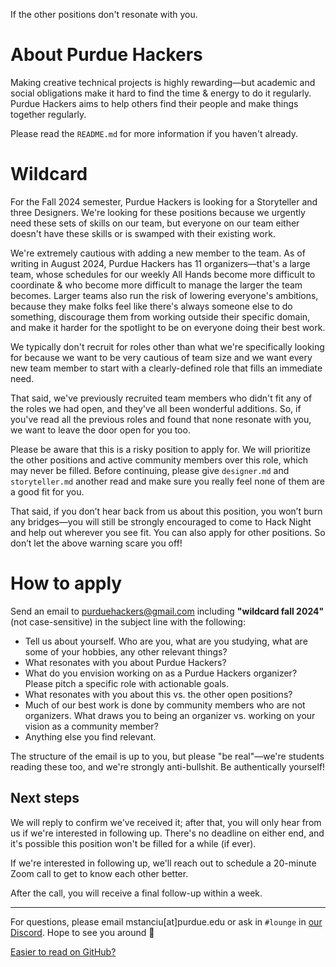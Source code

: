 If the other positions don't resonate with you.

# About Purdue Hackers

Making creative technical projects is highly rewarding—but academic and social obligations make it hard to find the time & energy to do it regularly. Purdue Hackers aims to help others find their people and make things together regularly.

Please read the `README.md` for more information if you haven't already.

# Wildcard

For the Fall 2024 semester, Purdue Hackers is looking for a Storyteller and three Designers. We're looking for these positions because we urgently need these sets of skills on our team, but everyone on our team either doesn't have these skills or is swamped with their existing work.

We're extremely cautious with adding a new member to the team. As of writing in August 2024, Purdue Hackers has 11 organizers—that's a large team, whose schedules for our weekly All Hands become more difficult to coordinate & who become more difficult to manage the larger the team becomes. Larger teams also run the risk of lowering everyone's ambitions, because they make folks feel like there's always someone else to do something, discourage them from working outside their specific domain, and make it harder for the spotlight to be on everyone doing their best work.

We typically don't recruit for roles other than what we're specifically looking for because we want to be very cautious of team size and we want every new team member to start with a clearly-defined role that fills an immediate need.

That said, we've previously recruited team members who didn't fit any of the roles we had open, and they've all been wonderful additions. So, if you've read all the previous roles and found that none resonate with you, we want to leave the door open for you too.

Please be aware that this is a risky position to apply for. We will prioritize the other positions and active community members over this role, which may never be filled. Before continuing, please give `designer.md` and `storyteller.md` another read and make sure you really feel none of them are a good fit for you.

That said, if you don’t hear back from us about this position, you won’t burn any bridges—you will still be strongly encouraged to come to Hack Night and help out wherever you see fit. You can also apply for other positions. So don’t let the above warning scare you off!

# How to apply

Send an email to purduehackers@gmail.com including **"wildcard fall 2024"** (not case-sensitive) in the subject line with the following:

- Tell us about yourself. Who are you, what are you studying, what are some of your hobbies, any other relevant things?
- What resonates with you about Purdue Hackers?
- What do you envision working on as a Purdue Hackers organizer? Please pitch a specific role with actionable goals.
- What resonates with you about this vs. the other open positions?
- Much of our best work is done by community members who are not organizers. What draws you to being an organizer vs. working on your vision as a community member?
- Anything else you find relevant.

The structure of the email is up to you, but please "be real"—we're students reading these too, and we're strongly anti-bullshit. Be authentically yourself!

## Next steps

We will reply to confirm we've received it; after that, you will only hear from us if we're interested in following up. There's no deadline on either end, and it's possible this position won't be filled for a while (if ever).

If we're interested in following up, we'll reach out to schedule a 20-minute Zoom call to get to know each other better.

After the call, you will receive a final follow-up within a week.

---

For questions, please email mstanciu[at]purdue.edu or ask in `#lounge` in [our Discord](https://puhack.horse/discord). Hope to see you around 💛

[Easier to read on GitHub?](https://github.com/purduehackers/organize/blob/main/directory/wildcard.md)
